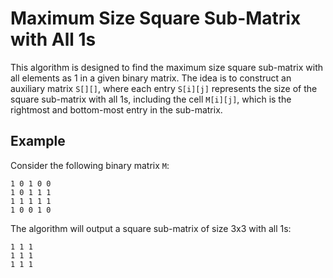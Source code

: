 # Maximum Size Square Sub-Matrix with All 1s

This algorithm is designed to find the maximum size square sub-matrix with all elements as 1 in a given binary matrix. The idea is to construct an auxiliary matrix `S[][]`, where each entry `S[i][j]` represents the size of the square sub-matrix with all 1s, including the cell `M[i][j]`, which is the rightmost and bottom-most entry in the sub-matrix.

## Example

Consider the following binary matrix `M`:

```
1 0 1 0 0
1 0 1 1 1
1 1 1 1 1
1 0 0 1 0
```

The algorithm will output a square sub-matrix of size 3x3 with all 1s:

```
1 1 1
1 1 1
1 1 1
```
